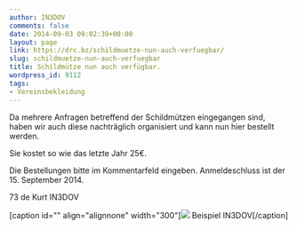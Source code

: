 ```yaml
---
author: IN3DOV
comments: false
date: 2014-09-03 09:02:39+00:00
layout: page
link: https://drc.bz/schildmuetze-nun-auch-verfuegbar/
slug: schildmuetze-nun-auch-verfuegbar
title: Schildmütze nun auch verfügbar.
wordpress_id: 9112
tags:
- Vereinsbekleidung
---
```


Da mehrere Anfragen betreffend der Schildmützen eingegangen sind, haben wir auch diese nachträglich organisiert und kann nun hier bestellt werden.

Sie kostet so wie das letzte Jahr 25€.

Die Bestellungen bitte im Kommentarfeld eingeben. Anmeldeschluss ist der 15. September 2014.

73 de Kurt IN3DOV



[caption id="" align="alignnone" width="300"]![](https://drc.bz/wp-content/uploads/2010/04/kappl1-300x225.jpg) Beispiel IN3DOV[/caption]
